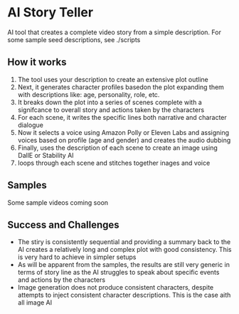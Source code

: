 # AI Story Teller

AI tool that creates a complete video story from a simple description. 
For some sample seed descriptions, see ./scripts

## How it works
1. The tool uses your description to create an extensive plot outline
2. Next, it generates character profiles basedon the plot expanding them with descriptions like: age, personality, role, etc.
3. It breaks down the plot into a series of scenes complete with a signifcance to overall story and actions taken by the characters
4. For each scene, it writes the specific lines both narrative and character dialogue
5. Now it selects a voice using Amazon Polly or Eleven Labs and assigning voices based on profile (age and gender) and creates the audio dubbing
6. Finally, uses the description of each scene to create an image using DallE or Stability AI
7. loops through each scene and stitches together inages and voice

## Samples 
Some sample videos coming soon

## Success and Challenges 
- The stiry is consistently sequential and providing a summary back to the AI creates a relatively long and complex plot with good consistency. This is very hard to achieve in simpler setups
- As will be apparent from the samples, the results are still very generic in terms of story line as the AI struggles to speak about specific events and actions by the characters
- Image generation does not produce consistent characters, despite attempts to inject consistent character descriptions. This is the case aith all image AI

